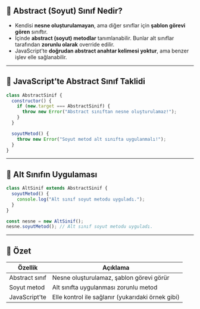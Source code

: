 
## 🔹 Abstract (Soyut) Sınıf Nedir?

- Kendisi **nesne oluşturulamayan**, ama diğer sınıflar için **şablon görevi gören** sınıftır.
- İçinde **abstract (soyut) metodlar** tanımlanabilir. Bunlar alt sınıflar tarafından **zorunlu olarak** override edilir.
- JavaScript’te **doğrudan abstract anahtar kelimesi yoktur**, ama benzer işlev elle sağlanabilir.

---

## 🔸 JavaScript’te Abstract Sınıf Taklidi

```js
class AbstractSinif {
  constructor() {
    if (new.target === AbstractSinif) {
      throw new Error("Abstract sınıftan nesne oluşturulamaz!");
    }
  }

  soyutMetod() {
    throw new Error("Soyut metod alt sınıfta uygulanmalı!");
  }
}
```


---

## 🔸 Alt Sınıfın Uygulaması

```js
class AltSinif extends AbstractSinif {
  soyutMetod() {
    console.log("Alt sınıf soyut metodu uyguladı.");
  }
}

const nesne = new AltSinif();
nesne.soyutMetod(); // Alt sınıf soyut metodu uyguladı.
```

---

## 📌 Özet

|Özellik|Açıklama|
|---|---|
|Abstract sınıf|Nesne oluşturulamaz, şablon görevi görür|
|Soyut metod|Alt sınıfta uygulanması zorunlu metod|
|JavaScript'te|Elle kontrol ile sağlanır (yukarıdaki örnek gibi)|